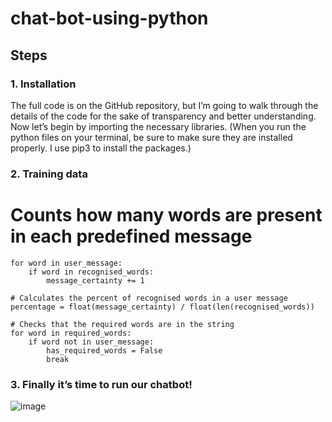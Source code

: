 # chat-bot-using-python

## Steps
### 1. Installation
The full code is on the GitHub repository, but I’m going to walk through the details of the code for the sake of transparency and better understanding.
 Now let’s begin by importing the necessary libraries. (When you run the python files on your terminal, be sure to make sure they are installed properly. I use pip3 to install the packages.)

### 2. Training data
# Counts how many words are present in each predefined message
    for word in user_message:
        if word in recognised_words:
            message_certainty += 1

    # Calculates the percent of recognised words in a user message
    percentage = float(message_certainty) / float(len(recognised_words))

    # Checks that the required words are in the string
    for word in required_words:
        if word not in user_message:
            has_required_words = False
            break

### 3. Finally it’s time to run our chatbot!

![image](https://user-images.githubusercontent.com/85651071/125214335-4a69a300-e2bf-11eb-8b2a-f2e8f6c3af6c.png)




